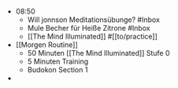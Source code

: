 - 08:50
	- Will jonnson Meditationsübunge? #Inbox
	- Mule Becher für Heiße Zitrone #Inbox
	- [[The Mind Illuminated]] #[[to/practice]]
- [[Morgen Routine]]
	- 50 Minuten [[The Mind Illuminated]] Stufe 0
	- 5 Minuten Training
	- Budokon Section 1
-